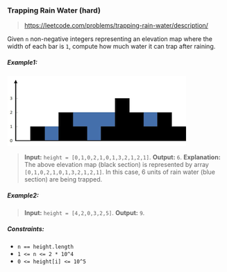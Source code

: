 ### Trapping Rain Water (hard)

> https://leetcode.com/problems/trapping-rain-water/description/

Given `n` non-negative integers representing an elevation map where the width of each bar is `1`, compute how much water it can trap after raining.

##### Example1:

![rain-water](./rain-water.png)

> **Input:** `height = [0,1,0,2,1,0,1,3,2,1,2,1]`.
> **Output:** `6`.
> **Explanation:** The above elevation map (black section) is represented by array `[0,1,0,2,1,0,1,3,2,1,2,1]`. In this case, 6 units of rain water (blue section) are being trapped.

##### Example2:

> **Input:** `height = [4,2,0,3,2,5]`.
> **Output:** `9`.

##### Constraints:

- `n == height.length`
- `1 <= n <= 2 * 10^4`
- `0 <= height[i] <= 10^5`
